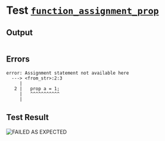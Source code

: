 # Test [`function_assignment_prop`](../doc/tests/statement_usage.md#L762)

## Output

```,plain
```

## Errors

```,plain
error: Assignment statement not available here
  ---> <from_str>:2:3
     |
   2 |   prop a = 1;
     |   ^^^^^^^^^^^
     |
```

## Test Result

![FAILED AS EXPECTED](../doc/tests/.test/function_assignment_prop.png)

